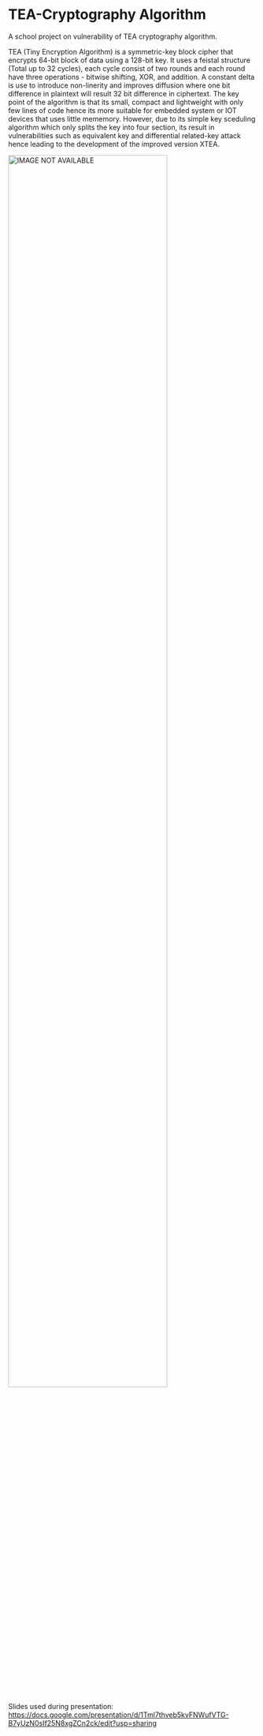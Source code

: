 # TEA-Cryptography Algorithm

A school project on vulnerability of TEA cryptography algorithm.

TEA (Tiny Encryption Algorithm) is a symmetric-key block cipher that encrypts 64-bit block of data using a 128-bit key. It uses a feistal structure (Total up to 32 cycles), each cycle consist of two rounds and each round have three operations - bitwise shifting, XOR, and addition. A constant delta is use to introduce non-linerity and improves diffusion where one bit difference in plaintext will result 32 bit difference in ciphertext. The key point of the algorithm is that its small, compact and lightweight with only few lines of code hence its more suitable for embedded system or IOT devices that uses little mememory. However, due to its simple key sceduling algorithm which only splits the key into four section, its result in vulnerabilities such as equivalent key and differential related-key attack hence leading to the development of the improved version XTEA.

<p align="left">
<img src="https://imgur.com/JmhWOWi.png" height="80%" width="80%" alt="IMAGE NOT AVAILABLE"/>
<br />

Slides used during presentation:
https://docs.google.com/presentation/d/1Tml7thveb5kvFNWufVTG-B7yUzN0sIf25N8xgZCn2ck/edit?usp=sharing
